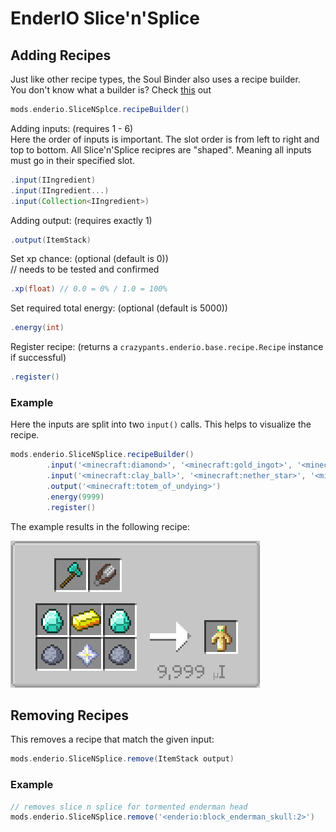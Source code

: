 # EnderIO Slice'n'Splice

## Adding Recipes
Just like other recipe types, the Soul Binder also uses a recipe builder. <br>
You don't know what a builder is? Check [this](https://groovyscript-docs.readthedocs.io/en/latest/groovy/builder/) out
```groovy
mods.enderio.SliceNSplce.recipeBuilder()
```

Adding inputs: (requires 1 - 6) <br>
Here the order of inputs is important. The slot order is from left to right and top to bottom. 
All Slice'n'Splice recipres are "shaped". Meaning all inputs must go in their specified slot.
```groovy
.input(IIngredient)
.input(IIngredient...)
.input(Collection<IIngredient>)
```

Adding output: (requires exactly 1)
```groovy
.output(ItemStack)
```

Set xp chance: (optional (default is 0))    <br>// needs to be tested and confirmed 
````groovy
.xp(float) // 0.0 = 0% / 1.0 = 100%
````

Set required total energy: (optional (default is 5000))
```groovy
.energy(int)
```

Register recipe: (returns a `crazypants.enderio.base.recipe.Recipe` instance if successful)
````groovy
.register()
````

### Example
Here the inputs are split into two `input()` calls. This helps to visualize the recipe. 
````groovy
mods.enderio.SliceNSplice.recipeBuilder()
        .input('<minecraft:diamond>', '<minecraft:gold_ingot>', '<minecraft:diamond>')
        .input('<minecraft:clay_ball>', '<minecraft:nether_star>', '<minecraft:clay_ball>')
        .output('<minecraft:totem_of_undying>')
        .energy(9999)
        .register()
````
The example results in the following recipe:

![slice_n_splice_recipe](../../../assets/images/slice_n_splice_recipe.png)

## Removing Recipes
This removes a recipe that match the given input:
````groovy
mods.enderio.SliceNSplice.remove(ItemStack output)
````

### Example
````groovy
// removes slice n splice for tormented enderman head
mods.enderio.SliceNSplice.remove('<enderio:block_enderman_skull:2>')
````